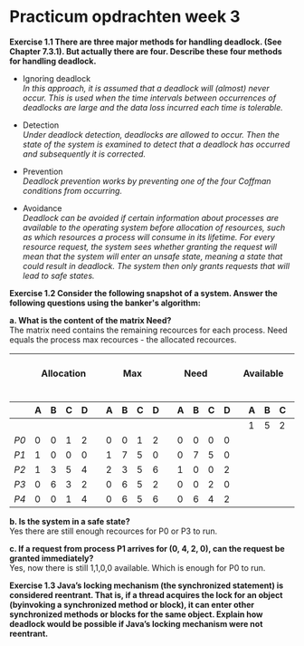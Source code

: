 # Practicum opdrachten week 3


**Exercise 1.1  There are three major methods for handling deadlock. (See Chapter 7.3.1). But actually there are four. Describe these four methods for handling deadlock.**

- Ignoring deadlock  
_In this approach, it is assumed that a deadlock will (almost) never occur. This is used when the time intervals between occurrences of deadlocks are large and the data loss incurred each time is tolerable._

- Detection  
_Under deadlock detection, deadlocks are allowed to occur. Then the state of the system is examined to detect that a deadlock has occurred and subsequently it is corrected._

- Prevention  
_Deadlock prevention works by preventing one of the four Coffman conditions from occurring._

- Avoidance  
_Deadlock can be avoided if certain information about processes are available to the operating system before allocation of resources, such as which resources a process will consume in its lifetime. For every resource request, the system sees whether granting the request will mean that the system will enter an unsafe state, meaning a state that could result in deadlock. The system then only grants requests that will lead to safe states._


**Exercise 1.2  Consider the following snapshot of a system. Answer the following questions using the banker's algorithm:**

**a. What is the content of the matrix Need?**  
The matrix need contains the remaining recources for each process. Need equals the process max recources - the allocated recources.

| &nbsp;&nbsp;&nbsp;&nbsp;&nbsp; | &nbsp;&nbsp;&nbsp;&nbsp;&nbsp;&nbsp; Allocation &nbsp;&nbsp;&nbsp;&nbsp;&nbsp; |   | &nbsp;&nbsp;&nbsp;&nbsp;&nbsp;&nbsp;&nbsp;&nbsp;&nbsp;&nbsp;&nbsp; Max &nbsp;&nbsp;&nbsp;&nbsp;&nbsp;&nbsp;&nbsp;&nbsp;&nbsp;&nbsp; |   | &nbsp;&nbsp;&nbsp;&nbsp;&nbsp;&nbsp;&nbsp;&nbsp;&nbsp;&nbsp;&nbsp; Need &nbsp;&nbsp;&nbsp;&nbsp;&nbsp;&nbsp;&nbsp;&nbsp;&nbsp; |   | &nbsp;&nbsp;&nbsp;&nbsp;&nbsp;&nbsp; Available &nbsp;&nbsp;&nbsp;&nbsp;&nbsp;&nbsp; |
|----|---------------|---|---------------|---|---------------|---|---------------|

|	   | A | B | C | D |   | A | B | C | D |   | A | B | C | D |   | A | B | C | D |
|------|---|---|---|---|---|---|---|---|---|---|---|---|---|---|---|---|---|---|---|
|      |   |   |   |   |   |   |   |   |   |   |   |   |   |   |   | 1 | 5 | 2 | 0 |
| _P0_ | 0 | 0 | 1 | 2 |   | 0 | 0 | 1 | 2 |   | 0 | 0 | 0 | 0 |   |   |   |   |   |
| _P1_ | 1 | 0 | 0 | 0 |   | 1 | 7 | 5 | 0 |   | 0 | 7 | 5 | 0 |   |   |   |   |   |
| _P2_ | 1 | 3 | 5 | 4 |   | 2 | 3 | 5 | 6 |   | 1 | 0 | 0 | 2 |   |   |   |   |   |
| _P3_ | 0 | 6 | 3 | 2 |   | 0 | 6 | 5 | 2 |   | 0 | 0 | 2 | 0 |   |   |   |   |   |
| _P4_ | 0 | 0 | 1 | 4 |   | 0 | 6 | 5 | 6 |   | 0 | 6 | 4 | 2 |   |   |   |   |   |


**b. Is the system in a safe state?**  
Yes there are still enough recources for P0 or P3 to run.

**c. If a request from process P1 arrives for (0, 4, 2, 0), can the request be granted immediately?**  
Yes, now there is still 1,1,0,0 available. Which is enough for P0 to run.


**Exercise 1.3  Java’s locking mechanism (the synchronized statement) is considered reentrant. That is, if a thread acquires the lock for an object (byinvoking a synchronized method or block), it can 
enter other synchronized methods or blocks for the same object. Explain how deadlock would be possible if Java’s locking mechanism were not reentrant.**


